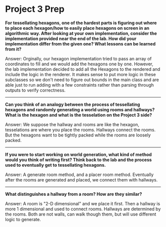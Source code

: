 # Project 3 Prep

**For tessellating hexagons, one of the hardest parts is figuring out where to place each hexagon/how to easily place hexagons on screen in an algorithmic way.
After looking at your own implementation, consider the implementation provided near the end of the lab.
How did your implementation differ from the given one? What lessons can be learned from it?**

Answer: Orginally, our hexagon implementation tried to pass an array of coordinates to fill and we would add the hexagons one by one. However, the lab implementation decided to add all the Hexagons to the rendered and include the logic in the renderer. It makes sense to put more logic in these subclasses so we don't need to figure out bounds in the main class and are able just to run adding with a few constraints rather than parsing through outputs to verify correctness.

-----

**Can you think of an analogy between the process of tessellating hexagons and randomly generating a world using rooms and hallways?
What is the hexagon and what is the tesselation on the Project 3 side?**

Answer: We suppose the hallway and rooms are like the hexagon, tesselations are where you place the rooms. Hallways connect the rooms. But the hexagons want to be tightly packed while the rooms are loosely packed.

-----
**If you were to start working on world generation, what kind of method would you think of writing first? 
Think back to the lab and the process used to eventually get to tessellating hexagons.**

Answer: A generate room method, and a placer room method. Eventually after the rooms are generated and placed, we connect them with hallways.

-----
**What distinguishes a hallway from a room? How are they similar?**

Answer: A room is "2-D dimensional" and we place it first. Then a hallway is more 1 dimensional and used to connect rooms. Hallways are determined by the rooms. Both are not walls, can walk though them, but will use different logic to generate.
